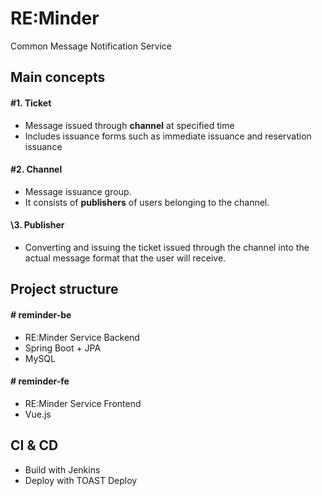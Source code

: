 # RE:Minder
Common Message Notification Service

## Main concepts
#### \#1. Ticket
- Message issued through **channel** at specified time
- Includes issuance forms such as immediate issuance and reservation issuance

#### \#2. Channel
- Message issuance group. 
- It consists of **publishers** of users belonging to the channel.

#### \3. Publisher
- Converting and issuing the ticket issued through the channel into the actual message format that the user will receive.

## Project structure
#### \# reminder-be
- RE:Minder Service Backend
- Spring Boot + JPA
- MySQL

#### \# reminder-fe
- RE:Minder Service Frontend
- Vue.js

## CI & CD
- Build with Jenkins
- Deploy with TOAST Deploy
